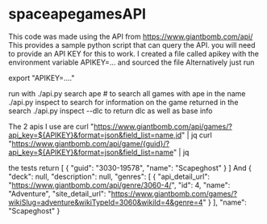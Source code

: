 # spaceapegamesAPI

This code was made using the API from https://www.giantbomb.com/api/
This provides a sample python script that can query the API.
you will need to provide an API KEY for this to work.
I created a file called apikey with the environment variable APIKEY=... and sourced the file
Alternatively just run

export "APIKEY=...."

run with
./api.py search ape # to search all games with ape in the name
./api.py inspect <guid> to search for information on the game returned in the search
./api.py inspect <guid> --dlc to return dlc as well as base info

The 2 apis I use are
curl "https://www.giantbomb.com/api/games/?api_key=${APIKEY}&format=json&field_list=name,id" | jq
curl "https://www.giantbomb.com/api/game/{guid}/?api_key=${APIKEY}&format=json&field_list=name" | jq

the tests return
[
  {
    "guid": "3030-19578",
    "name": "Scapeghost"
  }
]
And
{
"deck": null,
"description": null,
"genres": [
    {
    "api_detail_url": "https://www.giantbomb.com/api/genre/3060-4/",
    "id": 4,
    "name": "Adventure",
    "site_detail_url": "https://www.giantbomb.com/games/?wikiSlug=adventure&wikiTypeId=3060&wikiId=4&genre=4"
    }
],
"name": "Scapeghost"
}